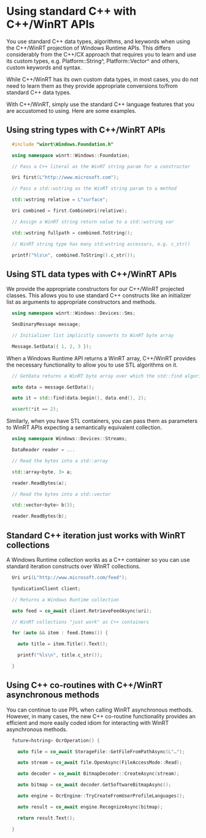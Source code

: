 Using standard C++ with C++/WinRT APIs
======================================

You use standard C++ data types, algorithms, and keywords when using the C++/WinRT projection of Windows Runtime APIs. This differs considerably from the C++/CX approach that requires you to learn and use its custom types, e.g. Platform::String\^, Platform::Vector\^ and others, custom keywords and syntax.

While C++/WinRT has its own custom data types, in most cases, you do not need to learn them as they provide appropriate conversions to/from standard C++ data types.

With C++/WinRT, simply use the standard C++ language features that you are accustomed to using. Here are some examples.

Using string types with C++/WinRT APIs
---------------------------------------------------

```C++
  #include "winrt\Windows.Foundation.h"

  using namespace winrt::Windows::Foundation;

  // Pass a C++ literal as the WinRT string param for a constructor

  Uri first(L"http://www.microsoft.com");

  // Pass a std::wstring as the WinRT string param to a method

  std::wstring relative = L"surface";

  Uri combined = first.CombineUri(relative);

  // Assign a WinRT string return value to a std::wstring var

  std::wstring fullpath = combined.ToString();

  // WinRT string type has many std:wstring accessors, e.g. c_str()

  printf("%ls\n", combined.ToString().c_str());
```

Using STL data types with C++/WinRT APIs
----------------------------------------

We provide the appropriate constructors for our C++/WinRT projected classes. This allows you to use standard C++ constructs like an initializer list as arguments to appropriate constructors and methods.

```C++
  using namespace winrt::Windows::Devices::Sms;

  SmsBinaryMessage message;

  // Initializer list implicitly converts to WinRT byte array

  Message.SetData({ 1, 2, 3 });
```

When a Windows Runtime API returns a WinRT array, C++/WinRT provides the necessary functionality to allow you to use STL algorithms on it.

```C++
  // GetData returns a WinRT byte array over which the std::find algorithm iterates

  auto data = message.GetData();

  auto it = std::find(data.begin(), data.end(), 2);

  assert(*it == 2);
```

Similarly, when you have STL containers, you can pass them as parameters to WinRT APIs expecting a semantically equivalent collection.

```C++
  using namespace Windows::Devices::Streams;

  DataReader reader = ...

  // Read the bytes into a std::array

  std::array<byte, 3> a;

  reader.ReadBytes(a);

  // Read the bytes into a std::vector

  std::vector<byte> b(3);

  reader.ReadBytes(b);
```

Standard C++ iteration just works with WinRT collections
--------------------------------------------------------

A Windows Runtime collection works as a C++ container so you can use standard iteration constructs over WinRT collections.

```C++
  Uri uri(L"http://www.microsoft.com/feed");

  SyndicationClient client;

  // Returns a Windows Runtime collection

  auto feed = co_await client.RetrieveFeedAsync(uri);

  // WinRT collections "just work" as C++ containers

  for (auto && item : feed.Items()) {

    auto title = item.Title().Text();

    printf("%ls\n", title.c_str());

  }
```

Using C++ co-routines with C++/WinRT asynchronous methods
------------------------------------------------------------------

You can continue to use PPL when calling WinRT asynchronous methods. However, in many cases, the new C++ co-routine functionality provides an efficient and more easily coded idiom for interacting with WinRT asynchronous methods.

```C++
  future<hstring> OcrOperation() {

    auto file = co_await StorageFile::GetFileFromPathAsync(L"…");

    auto stream = co_await file.OpenAsync(FileAccessMode::Read);

    auto decoder = co_await BitmapDecoder::CreateAsync(stream);

    auto bitmap = co_await decoder.GetSoftwareBitmapAsync();

    auto engine = OcrEngine::TryCreateFromUserProfileLanguages();

    auto result = co_await engine.RecognizeAsync(bitmap);

    return result.Text();

  }
```
